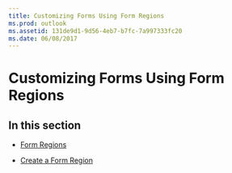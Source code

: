 ```yaml
---
title: Customizing Forms Using Form Regions
ms.prod: outlook
ms.assetid: 131de9d1-9d56-4eb7-b7fc-7a997333fc20
ms.date: 06/08/2017
---
```



# Customizing Forms Using Form Regions

## In this section


-  [Form Regions](form-regions.md)
    
-  [Create a Form Region](create-a-form-region.md)
    

